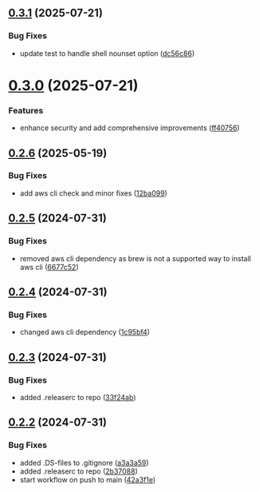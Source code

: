 ## [0.3.1](https://github.com/easytocloud/akskrotate/compare/v0.3.0...v0.3.1) (2025-07-21)


### Bug Fixes

* update test to handle shell nounset option ([dc56c86](https://github.com/easytocloud/akskrotate/commit/dc56c86ce7114fab1c0affcd894484857d45449c))

# [0.3.0](https://github.com/easytocloud/akskrotate/compare/v0.2.6...v0.3.0) (2025-07-21)


### Features

* enhance security and add comprehensive improvements ([ff40756](https://github.com/easytocloud/akskrotate/commit/ff40756df8f2b5a205bf3896b2ebf15ae468af0f))

## [0.2.6](https://github.com/easytocloud/akskrotate/compare/v0.2.5...v0.2.6) (2025-05-19)


### Bug Fixes

* add aws cli check and minor fixes ([12ba099](https://github.com/easytocloud/akskrotate/commit/12ba09988568bbd914d842a1cd7b4ff2b45c2653))

## [0.2.5](https://github.com/easytocloud/akskrotate/compare/v0.2.4...v0.2.5) (2024-07-31)


### Bug Fixes

* removed aws cli dependency as brew is not a supported way to install aws cli ([6677c52](https://github.com/easytocloud/akskrotate/commit/6677c52cd8e7efad21e1b4ab8a8bb3844d7613d0))

## [0.2.4](https://github.com/easytocloud/akskrotate/compare/v0.2.3...v0.2.4) (2024-07-31)


### Bug Fixes

* changed aws cli dependency ([1c95bf4](https://github.com/easytocloud/akskrotate/commit/1c95bf4cdaaf442eb4385887d2a32c05281f00ff))

## [0.2.3](https://github.com/easytocloud/akskrotate/compare/v0.2.2...v0.2.3) (2024-07-31)


### Bug Fixes

* added .releaserc to repo ([33f24ab](https://github.com/easytocloud/akskrotate/commit/33f24ab6e9b3f2ae2500a535c6d535806998abfd))

## [0.2.2](https://github.com/easytocloud/akskrotate/compare/v0.2.1...v0.2.2) (2024-07-31)


### Bug Fixes

* added .DS-files to .gitignore ([a3a3a59](https://github.com/easytocloud/akskrotate/commit/a3a3a598a9e3b4c595d6f3a6bf37d6d4feb2f8af))
* added .releaserc to repo ([2b37088](https://github.com/easytocloud/akskrotate/commit/2b3708861ca66de66fd680bb838c2c083e1b1832))
* start workflow on push to main ([42a3f1e](https://github.com/easytocloud/akskrotate/commit/42a3f1e1b7bb1e3c4044fa77e9d181f7926c8a63))
